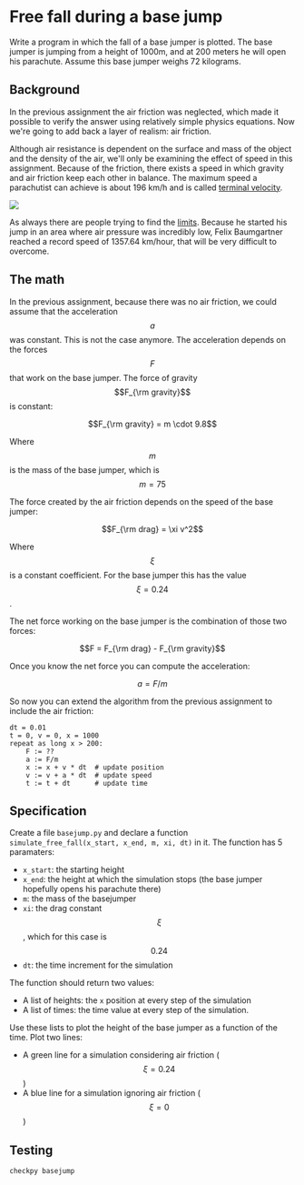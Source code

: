 # Free fall during a base jump

Write a program in which the fall of a base jumper is plotted. The base jumper is jumping from a height of 1000m, and at 200 meters he will open his parachute. Assume this base jumper weighs 72 kilograms.

## Background

In the previous assignment the air friction was neglected, which made it possible to verify the answer using relatively simple physics equations. Now we're going to add back a layer of realism: air friction.

Although air resistance is dependent on the surface and mass of the object and the density of the air, we'll only be examining the effect of speed in this assignment. Because of the friction, there exists a speed in which gravity and air friction keep each other in balance. The maximum speed a parachutist can achieve is about 196 km/h and is called [terminal velocity](https://en.wikipedia.org/wiki/Terminal_velocity).

![](../../assets/Freefall.png)

As always there are people trying to find the [limits](https://en.wikipedia.org/wiki/Speed_skydiving). Because he started his jump in an area where air pressure was incredibly low, Felix Baumgartner reached a record speed of 1357.64 km/hour, that will be very difficult to overcome.

## The math

In the previous assignment, because there was no air friction, we could assume that the acceleration $$a$$ was constant. This is not the case anymore. The acceleration depends on the forces $$F$$ that work on the base jumper. The force of gravity $$F_{\rm gravity}$$ is constant:

$$F_{\rm gravity} = m \cdot 9.8$$

Where $$m$$ is the mass of the base jumper, which is $$m = 75$$

The force created by the air friction depends on the speed of the base jumper:

$$F_{\rm drag} = \xi v^2$$

Where $$\xi$$ is a constant coefficient. For the base jumper this has the value $$\xi = 0.24$$.

The net force working on the base jumper is the combination of those two forces:

$$F = F_{\rm drag} - F_{\rm gravity}$$

Once you know the net force you can compute the acceleration:

$$a = F/m$$

So now you can extend the algorithm from the previous assignment to include the air friction:

    dt = 0.01
    t = 0, v = 0, x = 1000
    repeat as long x > 200:
        F := ??
        a := F/m
        x := x + v * dt  # update position
        v := v + a * dt  # update speed
        t := t + dt      # update time

## Specification

Create a file `basejump.py` and declare a function `simulate_free_fall(x_start, x_end, m, xi, dt)` in it. The function has 5 paramaters:

- `x_start`: the starting height
- `x_end`: the height at which the simulation stops (the base jumper hopefully opens his parachute there)
- `m`: the mass of the basejumper
- `xi`: the drag constant $$\xi$$, which for this case is $$0.24$$
- `dt`: the time increment for the simulation

The function should return two values:

- A list of heights: the `x` position at every step of the simulation
- A list of times: the time value at every step of the simulation.

Use these lists to plot the height of the base jumper as a function of the time. Plot two lines:

- A green line for a simulation considering air friction ($$\xi = 0.24$$)
- A blue line for a simulation ignoring air friction ($$\xi = 0$$)

## Testing

    checkpy basejump
